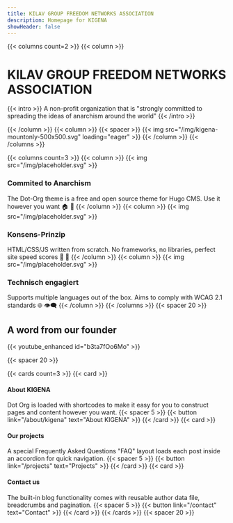 ```yaml
---
title: KILAV GROUP FREEDOM NETWORKS ASSOCIATION
description: Homepage for KIGENA
showHeader: false
---
```


{{< columns count=2 >}}
{{< column >}}
# KILAV GROUP FREEDOM NETWORKS ASSOCIATION

{{< intro >}}
A non-profit organization that is "strongly committed to spreading the ideas of anarchism around the world"
{{< /intro >}}

{{< /column >}}
{{< column >}}
{{< spacer >}}
{{< img src="/img/kigena-mountonly-500x500.svg" loading="eager" >}}
{{< /column >}}
{{< /columns >}}

{{< columns count=3 >}}
{{< column >}}
{{< img src="/img/placeholder.svg" >}}
### Commited to Anarchism
The Dot-Org theme is a free and open source theme for Hugo CMS. Use it however you want 🏠 🧱
{{< /column >}}
{{< column >}}
{{< img src="/img/placeholder.svg" >}}
### Konsens-Prinzip
HTML/CSS/JS written from scratch. No frameworks, no libraries, perfect site speed scores 🚀 🧨
{{< /column >}}
{{< column >}}
{{< img src="/img/placeholder.svg" >}}
### Technisch engagiert
Supports multiple languages out of the box. Aims to comply with WCAG 2.1 standards 🌐 👁️‍🗨️
{{< /column >}}
{{< /columns >}}
{{< spacer 20 >}}
## A word from our founder

{{< youtube_enhanced id="b3ta7fOo6Mo" >}}

{{< spacer 20 >}}

{{< cards count=3 >}}
{{< card >}}
#### About KIGENA
Dot Org is loaded with shortcodes to make it easy for you to construct pages and content however you want.
{{< spacer 5 >}}
{{< button link="/about/kigena" text="About KIGENA" >}}
{{< /card >}}
{{< card >}}
#### Our projects
A special Frequently Asked Questions "FAQ" layout loads each post inside an accordion for quick navigation.
{{< spacer 5 >}}
{{< button link="/projects" text="Projects" >}}
{{< /card >}}
{{< card >}}
#### Contact us
The built-in blog functionality comes with reusable author data file, breadcrumbs and pagination.
{{< spacer 5 >}}
{{< button link="/contact" text="Contact" >}}
{{< /card >}}
{{< /cards >}}
{{< spacer 20 >}}
